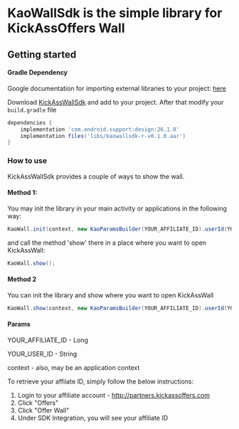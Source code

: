 # KaoWallSdk is the simple library for KickAssOffers Wall

## Getting started

#### Gradle Dependency 

Google documentation for importing external libraries to your project: [here](https://developer.android.com/studio/projects/android-library.html#AddDependency)

Download [KickAssWallSdk](https://github.com/kickassoffers/offerwall/raw/master/library/kaowallsdk-r-v0.1.0.aar) and add to your project. After that modify your `build.gradle` file

```gradle
dependencies {
    implementation 'com.android.support:design:26.1.0'
    implementation files('libs/kaowallsdk-r-v0.1.0.aar')
}
```

### How to use
KickAssWallSdk provides a couple of ways to show the wall.

#### Method 1:
You may init the library in your main activity or applications in the following way:

```java
KaoWall.init(context, new KaoParamsBuilder(YOUR_AFFILIATE_ID).userId(YOUR_USER_ID).build());
```

and call the method 'show' there in a place where you want to open KickAssWall:

```java
KaoWall.show();
```

#### Method 2
You can init the library and show where you want to open KickAssWall

```java
KaoWall.show(context, new KaoParamsBuilder(YOUR_AFFILIATE_ID).userId(YOUR_USER_ID).build());
```

#### Params
YOUR_AFFILIATE_ID - Long

YOUR_USER_ID - String

context - also, may be an application context

To retrieve your affiiate ID, simply follow the below instructions:
1) Login to your affiliate account - http://partners.kickassoffers.com
2) Click "Offers"
3) Click "Offer Wall"
4) Under SDK Integration, you will see your affiliate ID
